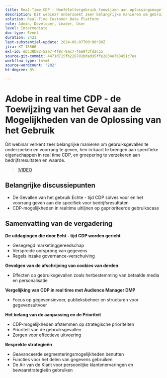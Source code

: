 ```yaml
---
title: Real-Time CDP - Hoofdlettergebruik toewijzen aan oplossingsmogelijkheden
description: Dit webinar onderzoekt zeer belangrijke manieren om gebruiksgevallen te onderzoeken en voorrang te geven, hen in kaart te brengen aan specifieke eigenschappen RTCDP, en groepering aan bedrijfsresultaten en waarde te verzekeren. Belangrijkste discussiepunten - Gebruik de Gevallen RT-CDP solves voor en het prioriteren van die specifiek voor bedrijfsresultaten ​ het richten van RT-CDP mogelijkheden aan prioritaire gebruiksgevallen
solution: Real-Time Customer Data Platform
role: Admin, Developer, Leader, User
level: Intermediate
doc-type: Event
duration: 2421
last-substantial-update: 2024-06-07T00:00:00Z
jira: KT-15560
exl-id: ebc38b82-52a7-4f8c-8ac7-f6e9f3fd2c55
source-git-commit: 4471d715fb226701bdad95ffe2834e763451c7ea
workflow-type: tm+mt
source-wordcount: '202'
ht-degree: 0%

---
```


# Adobe in real time CDP - de Toewijzing van het Geval aan de Mogelijkheden van de Oplossing van het Gebruik

Dit webinar verkent zeer belangrijke manieren om gebruiksgevallen te onderzoeken en voorrang te geven, hen in kaart te brengen aan specifieke eigenschappen in real time CDP, en groepering te verzekeren aan bedrijfsresultaten en waarde.

>[!VIDEO](https://video.tv.adobe.com/v/3429290/?learn=on)

## Belangrijke discussiepunten

* De Gevallen van het gebruik Echte - tijd CDP solves voor en het voorrang geven aan die specifiek voor bedrijfsresultaten
* CDP-mogelijkheden in realtime uitlijnen op geprioriteerde gebruikscase

## Samenvatting van de vergadering

**De uitdagingen die door Echt - tijd CDP worden gericht**

* Gesegregd marketinggereedschap
* Verspreide oorsprong van gegevens
* Regels inzake governance-verschuiving

**Gevolgen van de afschrijving van cookies van derden**

* Effecten op gebruiksgevallen zoals herbestemming van betaalde media en personalisatie

**Vergelijking van CDP in real time met Audience Manager DMP**

* Focus op gegevensinvoer, publieksbeheer en structuren voor gegevensuitvoer

**Het belang van de aanpassing en de Prioriteit**

* CDP-mogelijkheden afstemmen op strategische prioriteiten
* Prioriteit van de gebruiksgevallen
* Zorgen voor effectieve uitvoering

**Besprekte strategieën**

* Geavanceerde segmenteringsmogelijkheden benutten
* Functies voor het delen van gegevens gebruiken
* De Air van de Klant voor persoonlijke klantenervaringen en bewaarstrategieën gebruiken
